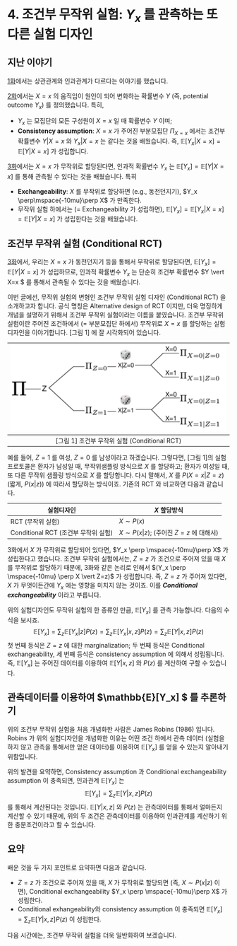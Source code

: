# 4. 조건부 무작위 실험: $Y_x$ 를 관측하는 또 다른 실험 디자인

## 지난 이야기 

[1화](https://github.com/yonghanjung/causalblog-Kor/blob/master/Journey%20to%20SCM/1.%20%EC%83%81%EA%B4%80%EA%B4%80%EA%B3%84%EC%99%80%20%EC%9D%B8%EA%B3%BC%EA%B4%80%EA%B3%84.md)에서는 상관관계와 인과관계가 다르다는 이야기를 했습니다. 

[2화](https://github.com/yonghanjung/causalblog-Kor/blob/master/Journey%20to%20SCM/2.%20%EC%9D%B8%EA%B3%BC%EA%B4%80%EA%B3%84.md)에서는 $X=x$ 의 움직임이 원인이 되어 변화하는 확률변수 $Y$ (즉, potential outcome $Y_x$) 를 정의했습니다. 특히,
* $Y_x$ 는 모집단의 모든 구성원이 $X=x$ 일 때 확률변수 $Y$ 이며; 
* **Consistency assumption**: $X=x$ 가 주어진 부분모집단 $\Pi_{X=x}$ 에서는 조건부 확률변수 $Y \vert X=x$ 와 $Y_x \vert X=x$ 는 같다는 것을 배웠습니다. 즉, $\mathbb{E}[Y_x \vert X=x] = \mathbb{E}[Y \vert X=x]$ 가 성립합니다. 

[3화](https://github.com/yonghanjung/causalblog-Kor/blob/master/Journey%20to%20SCM/3.%20%EB%AC%B4%EC%9E%91%EC%9C%84%EC%8B%A4%ED%97%98%20(RCT).md)에서는 $X=x$ 가 무작위로 할당된다면, 인과적 확률변수 $Y_x$ 는 $\mathbb{E}[Y_x] = \mathbb{E}[Y \vert X=x]$ 를 통해 관측될 수 있다는 것을 배웠습니다. 특히 

* **Exchangeability**: $X$ 를 무작위로 할당하면 (e.g., 동전던지기),  $Y_x \perp\mspace{-10mu}\perp X$ 가 만족한다. 
* 무작위 실험 하에서는 (= Exchangeability 가 성립하면),  $\mathbb{E}[Y_x] = \mathbb{E}[Y_x \vert X=x] = \mathbb{E}[Y \vert X=x]$ 가 성립한다는 것을 배웠습니다. 



## 조건부 무작위 실험 (Conditional RCT)

[3화](https://github.com/yonghanjung/causalblog-Kor/blob/master/Journey%20to%20SCM/3.%20%EB%AC%B4%EC%9E%91%EC%9C%84%EC%8B%A4%ED%97%98%20(RCT).md)에서, 우리는 $X=x$ 가 동전던지기 등을 통해서 무작위로 할당된다면, $\mathbb{E}[Y_x] = \mathbb{E}[Y \vert X=x]$ 가 성립하므로, 인과적 확률변수 $Y_x$ 는 단순히 조건부 확률변수 $Y \vert X=x $ 를 통해서 관측될 수 있다는 것을 배웠습니다. 

이번 글에선, 무작위 실험의 변형인 조건부 무작위 실험 디자인 (Conditional RCT) 을 소개하고자 합니다. 공식 명칭은 Alternative design of RCT 이지만, 더욱 명징하게 개념을 설명하기 위해서 조건부 무작위 실험이라는 이름을 붙였습니다. 조건부 무작위 실험이란 주어진 조건하에서 (= 부분모집단 하에서) 무작위로 $X=x$ 를 할당하는 실험 디자인을 이야기합니다. [그림 1] 에 잘 시각화되어 있습니다. 

| <img src="Figure/condrct-graph.png" width="500px"> |
| :------------------------------------------------: |
|   [그림 1] 조건부 무작위 실험 (Conditional RCT)    |

예를 들어, $Z=1$ 를 여성, $Z=0$  를 남성이라고 하겠습니다. 그렇다면, [그림 1]의 실험 프로토콜은 환자가 남성일 때, 무작위샘플링 방식으로 $X$ 를 할당하고; 환자가 여성일 때, 또 다른 무작위 샘플링 방식으로 $X$ 를 할당합니다. 다시 말해서, $X$ 를 $P(X=x \vert Z=z)$ (짧게, $P(x \vert z)$) 에 따라서 할당하는 방식이죠. 기존의 RCT 와 비교하면 다음과 같습니다. 

| 실험디자인                           | $X$ 할당방식                                    |
| ------------------------------------ | ----------------------------------------------- |
| RCT (무작위 실험)                    | $X \sim P(x)$                                   |
| Conditional RCT (조건부 무작위 실험) | $X \sim P(x \vert z)$; (주어진 $Z=z$ 에 대해서) |



3화에서 $X$ 가 무작위로 할당되어 있다면, $Y_x \perp \mspace{-10mu}\perp X$ 가 성립한다고 했습니다. 조건부 무작위 실험에서는, $Z=z$ 가 조건으로 주어져 있을 때 $X$ 를 무작위로 할당하기 때문에, 3화와 같은 논리로 인해서 $(Y_x \perp \mspace{-10mu} \perp X \vert Z=z)$ 가 성립합니다. 즉, $Z=z$ 가 주어져 있다면, $X$ 가 무엇이든간에 $Y_x$ 에는 영향을 미치지 않는 것이죠. 이를 ***Conditional exchangeability***  이라고 부릅니다. 

위의 실험디자인도 무작위 실험의 한 종류인 만큼, $\mathbb{E}[Y_x]$ 를 관측 가능합니다. 다음의 수식을 보시죠. 
$$
\mathbb{E}[Y_x] = \sum_{z}\mathbb{E}[Y_x \vert z]P(z) = \sum_{z}\mathbb{E}[Y_x \vert x,z]P(z)= \sum_{z} \mathbb{E}[Y \vert x,z]P(z)
$$
첫 번째 등식은 $Z=z$ 에 대한 marginalization; 두 번째 등식은 Conditional exchangeability, 세 번째 등식은 consistency assumption 에 의해서 성립됩니다. 즉, $\mathbb{E}[Y_x]$ 는 주어진 데이터를 이용하여 $\mathbb{E}[Y \vert x,z]$ 와 $P(z)$ 를 계산하여 구할 수 있습니다. 



## 관측데이터를 이용하여 $\mathbb{E}[Y_x] $ 를 추론하기

위의 조건부 무작위 실험을 처음 개념화한 사람은 James Robins (1986) 입니다. Robins 가 위의 실험디자인을 개념화한 이유는 어떤 조건 하에서 관측 데이터 (실험을 하지 않고 관측을 통해서만 얻은 데이터)를 이용하여 $\mathbb{E}[Y_x]$ 를 얻을 수 있는지 알아내기 위함입니다. 

위의 발견을 요약하면, Consistency assumption 과 Conditional exchangeability assumption 이 충족되면, 인과관계 $\mathbb{E}[Y_x]$ 는 
$$
\mathbb{E}[Y_x] = \sum_{z}\mathbb{E}[Y \vert x,z]P(z)
$$
를 통해서 계산된다는 것입니다. $\mathbb{E}[Y \vert x,z]$ 와 $P(z)$ 는 관측데이터를 통해서 얼마든지 계산할 수 있기 때문에, 위의 두 조건은 관측데이터를 이용하여 인과관계를 계산하기 위한 충분조건이라고 할 수 있습니다. 



## 요약 

배운 것을 두 가지 포인트로 요약하면 다음과 같습니다. 

* $Z=z$ 가 조건으로 주어져 있을 때, $X$ 가 무작위로 할당되면 (즉, $X \sim P(x \vert z)$ 이면), Conditional exchangeability $Y_x \perp \mspace{-10mu}\perp X$ 가 성립한다. 
* Conditional exhangeability와 consistency assumption 이 충족되면 $\mathbb{E}[Y_x] = \sum_{z}\mathbb{E}[Y \vert x,z]P(z)$ 이 성립한다. 



다음 시간에는, 조건부 무작위 실험을 더욱 일반화하여 보겠습니다. 





